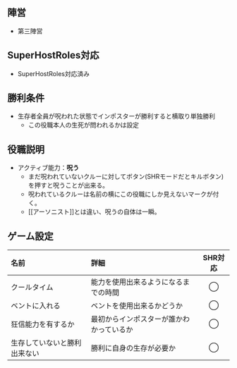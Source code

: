 ## 陣営
- 第三陣営

## SuperHostRoles対応
- SuperHostRoles対応済み

## 勝利条件
- 生存者全員が呪われた状態でインポスターが勝利すると横取り単独勝利
  - この役職本人の生死が問われるかは設定

## 役職説明
- アクティブ能力：**呪う**
  - まだ呪われていないクルーに対してボタン(SHRモードだとキルボタン)を押すと呪うことが出来る。
  - 呪われているクルーは名前の横にこの役職にしか見えないマークが付く。
  - [[アーソニスト]]とは違い、呪うの自体は一瞬。

## ゲーム設定
| 名前 | 詳細 | SHR対応 |
| :-- | :-- | :--: |
| クールタイム | 能力を使用出来るようになるまでの時間 | ◯ |
| ベントに入れる | ベントを使用出来るかどうか | ◯ |
| 狂信能力を有するか | 最初からインポスターが誰かわかっているか | ◯ |
| 生存していないと勝利出来ない | 勝利に自身の生存が必要か | ◯ |